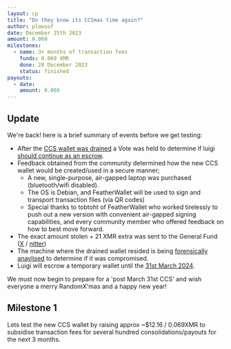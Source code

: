```yaml
---
layout: cp
title: "Do they know its CCSmas time again?"
author: plowsof
date: December 25th 2023
amount: 0.069
milestones:
  - name: 3+ months of transaction fees
    funds: 0.069 XMR
    done: 28 December 2023
    status: finished
payouts:
  - date:
    amount: 0.069
---
```


## Update 

We're back! here is a brief summary of events before we get testing:

- After the [CCS wallet was drained](https://github.com/monero-project/meta/issues/916) a Vote was held to determine if luigi [should continue as an escrow](https://github.com/monero-project/meta/issues/935).
- Feedback obtained from the community determined how the new CCS wallet would be created/used in a secure manner;
    - A new, single-purpose, air-gapped laptop was purchased (bluetooth/wifi disabled).
    - The OS is Debian, and FeatherWallet will be used to sign and transport transaction files (via QR codes)
	- Special thanks to tobtoht of FeatherWallet who worked tirelessly to push out a new version with convenient air-gapped signing capabilities, and every community member who offered feedback on how to best move forward.
- The exact amount stolen + 21 XMR extra was sent to the General Fund ([X](https://twitter.com/WatchFund/status/1732391070216908886) / [nitter](https://nitter.net/WatchFund/status/1732391070216908886))
- The machine where the drained wallet resided is being [forensically anaylised](https://github.com/monero-project/meta/issues/923) to determine if it was compromised. 
- Luigi will escrow a temporary wallet until the [31st March 2024](https://github.com/monero-project/meta/issues/935#issuecomment-1867257410). 

We must now begin to prepare for a 'post March 31st CCS' and wish everyone a merry RandomX'mas and a happy new year! 

## Milestone 1

Lets test the new CCS wallet by raising approx ~$12.16 / 0.069XMR to subsidise transaction fees for several hundred consolidations/payouts for the next 3 months. 
